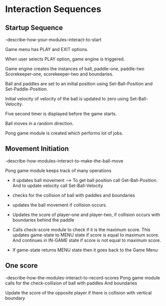 # Interaction Sequences

## Startup Sequence

-describe-how-your-modules-interact-to-start

Game menu has PLAY and EXIT options.

When user selects PLAY option, game engine is triggered.

Game engine creates the instances of ball, paddle-one, paddle-two
Scorekeeper-one, scorekeeper-two and boundaries.

Ball and paddles are set to an initial position using Set-Ball-Position and Set-Paddle-Position.

Initial velocity of velocity of the ball is updated to zero using Set-Ball-Velocity.

Five second timer is displayed before the game starts.

Ball moves in a random direction.

Pong game module is created which performs lot of jobs.

## Movement Initiation

-describe-how-modules-interact-to-make-the-ball-move

Pong game module keeps track of many operations

- It updates ball movement --> To get ball position call Get-Ball-Position.
And to update velocity call Set-Ball-Velocity

- checks for the collision of ball with paddles and boundaries

- updates the ball movement if collision occurs.

- Updates the score of player-one and player-two,
if collision occurs with boundaries behind the paddle

- Calls check-score module to check if it is the maximum score.
  This updates game-state to MENU state if score is equal to maximum score.
  And continues in IN-GAME state if score is not equal to maximum score.
  
- If game-state returns MENU state then it goes back to the Game Menu 

## One score

-describe-how-the-modules-interact-to-record-scores
Pong game module calls for the check-collision of ball with paddles
And boundaries

Update the score of the opposite player if there is collision with vertical boundary

